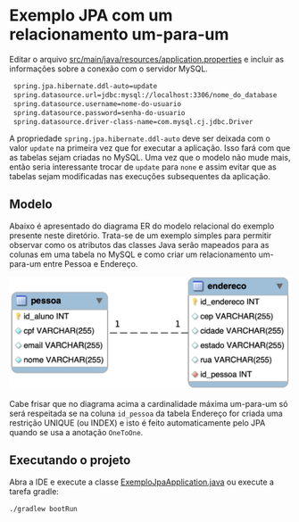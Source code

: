 # Exemplo JPA com um relacionamento um-para-um

Editar o arquivo [src/main/java/resources/application.properties](src/main/java/resources/application.properties) e incluir as informações sobre a conexão com o servidor MySQL.
   ```properties
    spring.jpa.hibernate.ddl-auto=update
    spring.datasource.url=jdbc:mysql://localhost:3306/nome_do_database
    spring.datasource.username=nome-do-usuario
    spring.datasource.password=senha-do-usuario
    spring.datasource.driver-class-name=com.mysql.cj.jdbc.Driver
   ```

A propriedade `spring.jpa.hibernate.ddl-auto` deve ser deixada com o valor `update` na primeira vez que for executar a aplicação. Isso fará com que as tabelas sejam criadas no MySQL. Uma vez que o modelo não mude mais, então seria interessante trocar de `update` para `none` e assim evitar que as tabelas sejam modificadas nas execuções subsequentes da aplicação.

## Modelo

Abaixo é apresentado do diagrama ER do modelo relacional do exemplo presente neste diretório. Trata-se de um exemplo simples para permitir observar como os atributos das classes Java serão mapeados para as colunas em uma tabela no MySQL e como criar um relacionamento um-para-um entre Pessoa e Endereço.

![Diagrama ER](pessoa-endereco.png)

Cabe frisar que no diagrama acima a cardinalidade máxima um-para-um só será respeitada se na coluna `id_pessoa` da tabela Endereço for criada uma restrição UNIQUE (ou INDEX) e isto é feito automaticamente pelo JPA quando se usa a anotação `OneToOne`.


## Executando o projeto

Abra a IDE e execute a classe [ExemploJpaApplication.java](src/main/java/engtelecom/bcd/ExemploJpaApplication.java) ou execute a tarefa gradle:

```bash
./gradlew bootRun
```